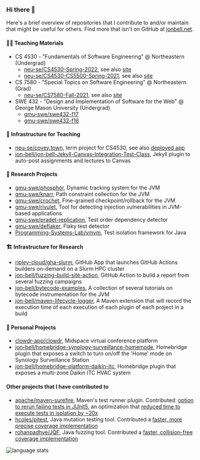 ### Hi there 👋
Here's a brief overview of repositories that I contribute to and/or maintain that might be useful for others. Find more that isn't on GitHub at [jonbell.net](https://www.jonbell.net/).

#### :teacher: Teaching Materials
- CS 4530 - "Fundamentals of Software Engineering" @ Northeastern (Undergrad)
    - [neu-se/CS4530-Spring-2022](https://github.com/neu-se/CS4530-Spring-2022), see also [site](https://neu-se.github.io/CS4530-Spring-2022/)
    - [neu-se/CS4530-CS5500-Spring-2021](https://github.com/neu-se/CS4530-CS5500-Spring-2021), see also [site](https://neu-se.github.io/CS4530-CS5500-Spring-2021/)
- CS 7580 - "Special Topics on Software Engineering" @ Northeastern (Grad)
    - [neu-se/CS7580-Fall-2021](https://github.com/neu-se/CS7580-Fall-2021), see also [site](https://neu-se.github.io/CS7580-Fall-2021/)
- SWE 432 - "Design and Implementation of Software for the Web" @ George Mason University (Undergrad)
   - [gmu-swe/swe432-f17](https://github.com/gmu-swe/swe622-f17)
   - [gmu-swe/swe432-f16](https://github.com/gmu-swe/swe432-f16)

#### :abacus: Infrastructure for Teaching
- [neu-se/covey.town](https://github.com/neu-se/covey.town), term project for CS4530, see also [deployed app](https://app.covey.town)
- [jon-bell/jon-bell-Jekyll-Canvas-Integration-Test-Class](https://github.com/jon-bell/jon-bell-Jekyll-Canvas-Integration-Test-Class), Jekyll plugin to auto-post assignments and lectures to Canvas

#### :microscope: Research Projects
- [gmu-swe/phosphor](https://github.com/gmu-swe/phosphor), Dynamic tracking system for the JVM
- [gmu-swe/knarr](https://github.com/gmu-swe/knarr), Path constraint collection for the JVM
- [gmu-swe/crochet](https://github.com/gmu-swe/crochet), Fine-grained checkpoint/rollback for the JVM
- [gmu-swe/rivulet](https://github.com/gmu-swe/rivulet), Tool for detecting injection vulnerabilities in JVM-based applications
- [gmu-swe/pradet-replication](https://github.com/gmu-swe/pradet-replication), Test order dependency detector 
- [gmu-swe/deflaker](https://github.com/gmu-swe/deflaker), Flaky test detector
- [Programming-Systems-Lab/vmvm](https://github.com/Programming-Systems-Lab/vmvm), Test isolation framework for Java


#### 🏗️ Infrastructure for Research
- [ripley-cloud/gha-slurm](https://github.com/ripley-cloud/gha-slurm), GitHub App that launches GitHub Actions builders on-demand on a Slurm HPC cluster
- [jon-bell/fuzzing-build-site-action](https://github.com/jon-bell/fuzzing-build-site-action), GitHub Action to build a report from several fuzzing campaigns
- [jon-bell/bytecode-examples](https://github.com/jon-bell/bytecode-examples), A collection of several tutorials on bytecode instrumentation for the JVM
- [jon-bell/maven-lifecycle-logger](https://github.com/jon-bell/maven-lifecycle-logger), A Maven extension that will record the execution time of each execution of each plugin of each project in a build

#### :bicyclist: Personal Projects
- [clowdr-app/clowdr](https://github.com/clowdr-app/clowdr), Midspace virtual conference platform
- [jon-bell/homebridge-synology-surveillance-homemode](https://github.com/jon-bell/homebridge-synology-surveillance-homemode), Homebridge plugin that exposes a switch to turn on/off the 'Home' mode on Synology Surveillance Station
- [jon-bell/homebridge-platform-daikin-itc](https://github.com/jon-bell/homebridge-platform-daikin-itc), Homebridge plugin that exposes a multi-zone Daikin ITC HVAC system

#### Other projects that I have contributed to
- [apache/maven-surefire](https://github.com/apache/maven-surefire), Maven's test runner plugin. Contributed: [option to rerun failing tests in JUnit5](https://github.com/apache/maven-surefire/pull/245), an optimization that [reduced time to execute tests in isolation by ~20x](https://github.com/apache/maven-surefire/pull/253)
- [hcoles/pitest](https://github.com/hcoles/pitest/), Java mutation testing tool. Contributed a [faster, more precise coverage implementation](https://github.com/hcoles/pitest/pull/545) 
- [rohanpadhye/JQF](https://github.com/rohanpadhye/JQF/), Java fuzzing tool. Contributed a [faster, collision-free coverage implementation](https://github.com/rohanpadhye/JQF/pull/171)

![language stats](https://github-readme-stats.vercel.app/api/top-langs?username=jon-bell&langs_count=10&layout=compact)
